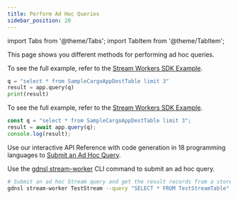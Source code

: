 ```yaml
---
title: Perform Ad Hoc Queries
sidebar_position: 20
---
```


import Tabs from '@theme/Tabs';
import TabItem from '@theme/TabItem';

This page shows you different methods for performing ad hoc queries.

<Tabs groupId="operating-systems">
<TabItem value="py" label="Python SDK">

To see the full example, refer to the [Stream Workers SDK Example](../examples/stream-workers-sdk-example).

```py
q = "select * from SampleCargoAppDestTable limit 3"
result = app.query(q)
print(result)
```

</TabItem>
<TabItem value="js" label="JavaScript SDK">

To see the full example, refer to the [Stream Workers SDK Example](../examples/stream-workers-sdk-example).

```js
const q = "select * from SampleCargoAppDestTable limit 3";
result = await app.query(q);
console.log(result);
```

</TabItem>
<TabItem value="api" label="REST API">

Use our interactive API Reference with code generation in 18 programming languages to [Submit an Ad Hoc Query](https://www.macrometa.com/docs/api#/operations/queryStreamApp).

</TabItem>
<TabItem value="cli" label="CLI">

Use the [gdnsl stream-worker](../../cli/stream-workers-cli) CLI command to submit an ad hoc query.

```bash
# Submit an ad hoc Stream query and get the result records from a store.
gdnsl stream-worker TestStream --query "SELECT * FROM TestStreamTable"
```

</TabItem>
</Tabs>
